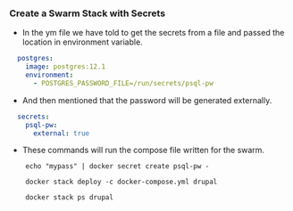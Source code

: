 ### Create a Swarm Stack with Secrets


- In the ym file we have told to get the secrets from a file and passed the location in environment variable.

```yaml
  postgres:
    image: postgres:12.1
    environment:
      - POSTGRES_PASSWORD_FILE=/run/secrets/psql-pw

```

- And then mentioned that the password will be generated externally.

```yaml
  secrets:
	psql-pw:
	  external: true
```

- These commands will run the compose file written for the swarm.

```shell
	echo "mypass" | docker secret create psql-pw -

	docker stack deploy -c docker-compose.yml drupal
	
	docker stack ps drupal
```